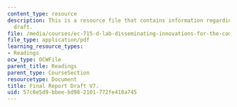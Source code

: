 ```yaml
---
content_type: resource
description: This is a resource file that contains information regarding final report
  draft.
file: /media/courses/ec-715-d-lab-disseminating-innovations-for-the-common-good-spring-2007/57c0e5d9bbeebd982101772fe418a745_MITEC_715S07_igniting.pdf
file_type: application/pdf
learning_resource_types:
- Readings
ocw_type: OCWFile
parent_title: Readings
parent_type: CourseSection
resourcetype: Document
title: Final Report Draft V7.
uid: 57c0e5d9-bbee-bd98-2101-772fe418a745
---
```

